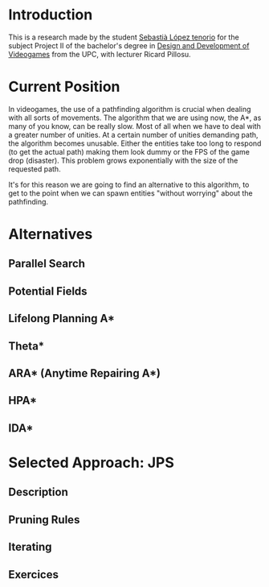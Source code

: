 # Introduction
This is a research made by the student [Sebastià López tenorio](https://github.com/Sebi-Lopez) for the subject Project II of the bachelor's degree in [Design and Development of Videogames](https://www.citm.upc.edu/ing/estudis/graus-videojocs/) from the UPC, with lecturer Ricard Pillosu. 

# Current Position

In videogames, the use of a pathfinding algorithm is crucial when dealing with all sorts of movements. 
The algorithm that we are using now, the A*, as many of you know, can be really slow. Most of all when we have to deal with a greater number of unities. At a certain number of unities demanding path, the algorithm becomes unusable. Either the entities take too long to respond (to get the actual path) making them look dummy or the FPS of the game drop (disaster). This problem grows exponentially with the size of the requested path. 

It's for this reason we are going to find an alternative to this algorithm, to get to the point when we can spawn entities "without worrying" about the pathfinding. 

# Alternatives

## Parallel Search
## Potential Fields
## Lifelong Planning A*
## Theta*
## ARA* (Anytime Repairing A*)
## HPA* 
## IDA* 

# Selected Approach: JPS
## Description
## Pruning Rules
## Iterating
## Exercices


